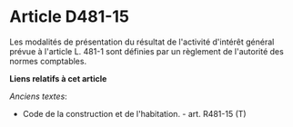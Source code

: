 # Article D481-15

Les modalités de présentation du résultat de l'activité d'intérêt général prévue à l'article L. 481-1 sont définies par un
règlement de l'autorité des normes comptables.

**Liens relatifs à cet article**

_Anciens textes_:

  - Code de la construction et de l'habitation. - art. R481-15 (T)
